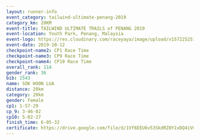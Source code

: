 ```yaml
---
layout: runner-info 
event_category: tailwind-ultimate-penang-2019 
category_km: 20KM 
event-title: TAILWIND ULTIMATE TRAILS of PENANG 2019 
event-location: Youth Park, Penang, Malaysia 
event-logo: https://res.cloudinary.com/raceyaya/image/upload/v1572252513/logo/utop-2019_h9tzys.jpg 
event-date: 2019-10-12 
checkpoint-name2: CP1 Race Time 
checkpoint-name3: CP9 Race Time 
checkpoint-name4: CP10 Race Time 
overall_rank: 114
gender_rank: 36
bib: 2543
name: SOK HOON LUA
distance: 20km
category: 20km
gender: Female
cp1: 1-57-29
cp_9: 3-46-02
cp10: 5-02-27
finish_time: 6-05-32
certificate: https://drive.google.com/file/d/1Vf6EEU6v53SkdRZ0Y1vDQ4iVmkPyhn2x/view?usp=sharing
---
```

